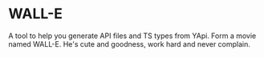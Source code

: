 # WALL-E
A tool to help you generate API files and TS types from YApi.
Form a movie named WALL-E. He's cute and goodness, work hard and never complain.